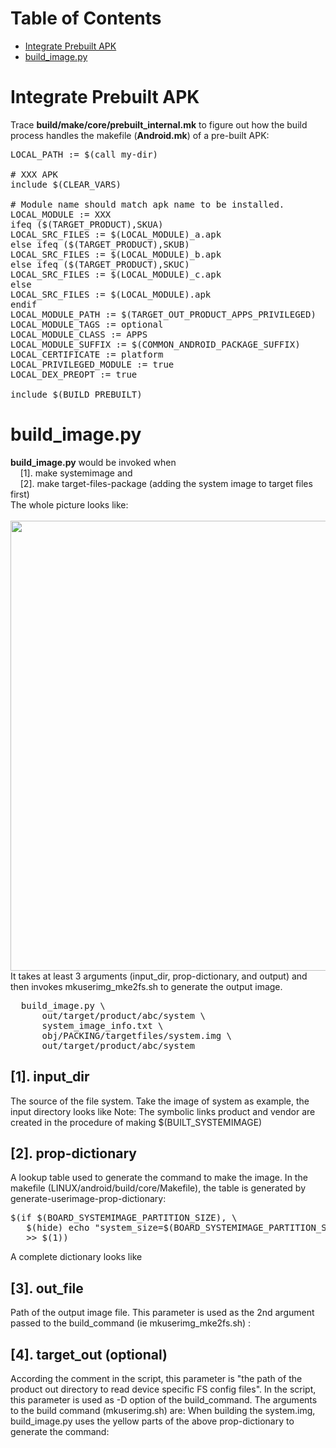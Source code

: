 Table of Contents
=================
  * [Integrate Prebuilt APK](#Integrate_Prebuilt_APK)
  * [build_image.py](#build_image.py)

Integrate Prebuilt APK
======================
Trace <b>build/make/core/prebuilt_internal.mk</b> to figure out how the build process handles the makefile (<b>Android.mk</b>) of a pre-built APK:
<pre>
LOCAL_PATH := $(call my-dir)

# XXX APK
include $(CLEAR_VARS)

# Module name should match apk name to be installed.
LOCAL_MODULE := XXX
ifeq ($(TARGET_PRODUCT),SKUA)
LOCAL_SRC_FILES := $(LOCAL_MODULE)_a.apk
else ifeq ($(TARGET_PRODUCT),SKUB)
LOCAL_SRC_FILES := $(LOCAL_MODULE)_b.apk
else ifeq ($(TARGET_PRODUCT),SKUC)
LOCAL_SRC_FILES := $(LOCAL_MODULE)_c.apk
else
LOCAL_SRC_FILES := $(LOCAL_MODULE).apk
endif
LOCAL_MODULE_PATH := $(TARGET_OUT_PRODUCT_APPS_PRIVILEGED)
LOCAL_MODULE_TAGS := optional
LOCAL_MODULE_CLASS := APPS
LOCAL_MODULE_SUFFIX := $(COMMON_ANDROID_PACKAGE_SUFFIX)
LOCAL_CERTIFICATE := platform
LOCAL_PRIVILEGED_MODULE := true
LOCAL_DEX_PREOPT := true

include $(BUILD_PREBUILT)
</pre>

build_image.py
==============
<b>build_image.py</b> would be invoked when <br>
&nbsp; &nbsp; [1]. make systemimage and <br>
&nbsp; &nbsp; [2]. make target-files-package (adding the system image to target files first)<br>
The whole picture looks like: <br>
&nbsp; &nbsp; <img src="https://github.com/YuwenLee/Android_P/blob/master/pic/makefile_add-img-to-target-files.png" width=720/> <br>
It takes at least 3 arguments (input_dir, prop-dictionary, and output) and then invokes mkuserimg_mke2fs.sh to generate the output image.
<pre>
  build_image.py \
      out/target/product/abc/system \
      system_image_info.txt \
      obj/PACKING/targetfiles/system.img \
      out/target/product/abc/system
</pre>
[1]. input_dir
--------------
The source of the file system. Take the image of system as example, the input directory looks like
Note:
The symbolic links product and vendor are created in the procedure of making $(BUILT_SYSTEMIMAGE)

[2]. prop-dictionary
--------------------
A lookup table used to generate the command to make the image. In the makefile (LINUX/android/build/core/Makefile), the table is generated by generate-userimage-prop-dictionary:
<pre>
$(if $(BOARD_SYSTEMIMAGE_PARTITION_SIZE), \
   $(hide) echo "system_size=$(BOARD_SYSTEMIMAGE_PARTITION_SIZE)" \
   >> $(1))
</pre>
A complete dictionary looks like

[3]. out_file
-------------
Path of the output image file. This parameter is used as the 2nd argument passed to the build_command (ie mkuserimg_mke2fs.sh) :

[4]. target_out (optional)
--------------------------
According the comment in the script, this parameter is "the path of the product out directory to read device specific FS config files".
In the script, this parameter is used as -D option of the build_command. The arguments to the build command (mkuserimg.sh) are:
When building the system.img, build_image.py uses the yellow parts of the above prop-dictionary to generate the command:
